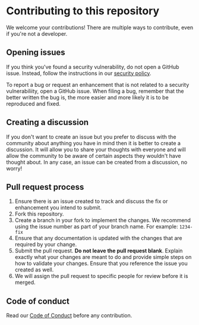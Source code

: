 # Contributing to this repository

We welcome your contributions! There are multiple ways to contribute, even if
you're not a developer.

## Opening issues

If you think you've found a security vulnerability, do not open a GitHub issue.
Instead, follow the instructions in our [security policy](./SECURITY.md).

To report a bug or request an enhancement that is not related to a security
vulnerabiliity, open a GitHub issue. When filing a bug, remember that the better
written the bug is, the more easier and more likely it is to be reproduced and
fixed.

## Creating a discussion

If you don't want to create an issue but you prefer to discuss with the community about anything you have in mind then it is better to create a discussion.
It will allow you to share your thoughts with everyone and will allow the community to be aware of certain aspects they wouldn't have thought about.
In any case, an issue can be created from a discussion, no worry!

## Pull request process

1. Ensure there is an issue created to track and discuss the fix or enhancement you intend to submit.
2. Fork this repository.
3. Create a branch in your fork to implement the changes. We recommend using the issue number as part of your branch name. For example: `1234-fix`
4. Ensure that any documentation is updated with the changes that are required by your change.
5. Submit the pull request. **Do not leave the pull request blank**. Explain exactly what your changes are meant to do and provide simple steps on how to validate your changes. Ensure that you reference the issue you created as well.
6. We will assign the pull request to specific people for review before it is merged.

## Code of conduct

Read our [Code of Conduct](./CODE_OF_CONDUCT.md) before any contribution.
